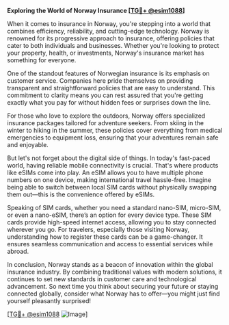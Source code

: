 **Exploring the World of Norway Insurance [[TG💪+ @esim1088](https://t.me/s/esim1088)]**

When it comes to insurance in Norway, you're stepping into a world that combines efficiency, reliability, and cutting-edge technology. Norway is renowned for its progressive approach to insurance, offering policies that cater to both individuals and businesses. Whether you're looking to protect your property, health, or investments, Norway's insurance market has something for everyone.

One of the standout features of Norwegian insurance is its emphasis on customer service. Companies here pride themselves on providing transparent and straightforward policies that are easy to understand. This commitment to clarity means you can rest assured that you're getting exactly what you pay for without hidden fees or surprises down the line.

For those who love to explore the outdoors, Norway offers specialized insurance packages tailored for adventure seekers. From skiing in the winter to hiking in the summer, these policies cover everything from medical emergencies to equipment loss, ensuring that your adventures remain safe and enjoyable.

But let's not forget about the digital side of things. In today's fast-paced world, having reliable mobile connectivity is crucial. That's where products like eSIMs come into play. An eSIM allows you to have multiple phone numbers on one device, making international travel hassle-free. Imagine being able to switch between local SIM cards without physically swapping them out—this is the convenience offered by eSIMs.

Speaking of SIM cards, whether you need a standard nano-SIM, micro-SIM, or even a nano-eSIM, there’s an option for every device type. These SIM cards provide high-speed internet access, allowing you to stay connected wherever you go. For travelers, especially those visiting Norway, understanding how to register these cards can be a game-changer. It ensures seamless communication and access to essential services while abroad.

In conclusion, Norway stands as a beacon of innovation within the global insurance industry. By combining traditional values with modern solutions, it continues to set new standards in customer care and technological advancement. So next time you think about securing your future or staying connected globally, consider what Norway has to offer—you might just find yourself pleasantly surprised!

[[TG💪+ @esim1088](https://t.me/s/esim1088) ![Image](https://i.postimg.cc/Y0z9fWf4/image.png)]